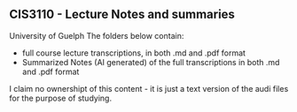 ## CIS3110 - Lecture Notes and summaries
University of Guelph
The folders below contain:
  - full course lecture transcriptions, in both .md and .pdf format
  - Summarized Notes (AI generated) of the full transcriptions in both .md and .pdf format

I claim no ownershipt of this content - it is just a text version of the audi files for the purpose of studying.
